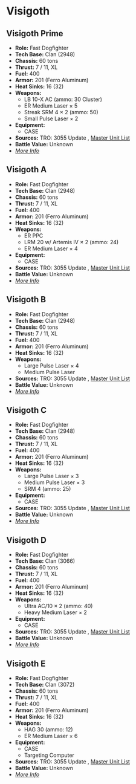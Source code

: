 # Visigoth 

## Visigoth Prime 

- **Role:** Fast Dogfighter 
- **Tech Base:** Clan (2948) 
- **Chassis:** 60 tons 
- **Thrust:** 7 / 11, XL 
- **Fuel:** 400 
- **Armor:** 201 (Ferro Aluminum) 
- **Heat Sinks:** 16 (32) 
- **Weapons:** 
  - LB 10-X AC (ammo: 30 Cluster) 
  - ER Medium Laser × 5 
  - Streak SRM 4 × 2 (ammo: 50) 
  - Small Pulse Laser × 2 
- **Equipment:** 
  - CASE 
- **Sources:** TRO: 3055 Update , [Master Unit List](http://masterunitlist.info/Unit/Details/3440) 
- **Battle Value:** Unknown 
- [*More Info*](visigoth/visigoth_prime.md) 

## Visigoth A 

- **Role:** Fast Dogfighter 
- **Tech Base:** Clan (2948) 
- **Chassis:** 60 tons 
- **Thrust:** 7 / 11, XL 
- **Fuel:** 400 
- **Armor:** 201 (Ferro Aluminum) 
- **Heat Sinks:** 16 (32) 
- **Weapons:** 
  - ER PPC 
  - LRM 20 w/ Artemis IV × 2 (ammo: 24) 
  - ER Medium Laser × 4 
- **Equipment:** 
  - CASE 
- **Sources:** TRO: 3055 Update , [Master Unit List](http://masterunitlist.info/Unit/Details/3436) 
- **Battle Value:** Unknown 
- [*More Info*](visigoth/visigoth_a.md) 

## Visigoth B 

- **Role:** Fast Dogfighter 
- **Tech Base:** Clan (2948) 
- **Chassis:** 60 tons 
- **Thrust:** 7 / 11, XL 
- **Fuel:** 400 
- **Armor:** 201 (Ferro Aluminum) 
- **Heat Sinks:** 16 (32) 
- **Weapons:** 
  - Large Pulse Laser × 4 
  - Medium Pulse Laser 
- **Sources:** TRO: 3055 Update , [Master Unit List](http://masterunitlist.info/Unit/Details/3437) 
- **Battle Value:** Unknown 
- [*More Info*](visigoth/visigoth_b.md) 

## Visigoth C 

- **Role:** Fast Dogfighter 
- **Tech Base:** Clan (2948) 
- **Chassis:** 60 tons 
- **Thrust:** 7 / 11, XL 
- **Fuel:** 400 
- **Armor:** 201 (Ferro Aluminum) 
- **Heat Sinks:** 16 (32) 
- **Weapons:** 
  - Large Pulse Laser × 3 
  - Medium Pulse Laser × 3 
  - SRM 4 (ammo: 25) 
- **Equipment:** 
  - CASE 
- **Sources:** TRO: 3055 Update , [Master Unit List](http://masterunitlist.info/Unit/Details/3438) 
- **Battle Value:** Unknown 
- [*More Info*](visigoth/visigoth_c.md) 

## Visigoth D 

- **Role:** Fast Dogfighter 
- **Tech Base:** Clan (3066) 
- **Chassis:** 60 tons 
- **Thrust:** 7 / 11, XL 
- **Fuel:** 400 
- **Armor:** 201 (Ferro Aluminum) 
- **Heat Sinks:** 16 (32) 
- **Weapons:** 
  - Ultra AC/10 × 2 (ammo: 40) 
  - Heavy Medium Laser × 2 
- **Equipment:** 
  - CASE 
- **Sources:** TRO: 3055 Update , [Master Unit List](http://masterunitlist.info/Unit/Details/3439) 
- **Battle Value:** Unknown 
- [*More Info*](visigoth/visigoth_d.md) 

## Visigoth E 

- **Role:** Fast Dogfighter 
- **Tech Base:** Clan (3072) 
- **Chassis:** 60 tons 
- **Thrust:** 7 / 11, XL 
- **Fuel:** 400 
- **Armor:** 201 (Ferro Aluminum) 
- **Heat Sinks:** 16 (32) 
- **Weapons:** 
  - HAG 30 (ammo: 12) 
  - ER Medium Laser × 6 
- **Equipment:** 
  - CASE 
  - Targeting Computer 
- **Sources:** TRO: 3055 Update , [Master Unit List](http://masterunitlist.info/Unit/Details/5354) 
- **Battle Value:** Unknown 
- [*More Info*](visigoth/visigoth_e.md) 

